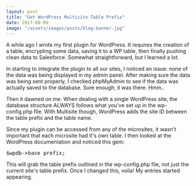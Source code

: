 ```yaml
---
layout: post
title: "Get WordPress Multisite Table Prefix"
date: 2017-08-09
image: "/assets/images/posts/blog-banner.jpg"
---
```

A while ago I wrote my first plugin for WordPress. It requires the creation of a table, encrypting some data, saving it to a WP table, then finally pushing clean data to Salesforce. Somewhat straightforward, but I learned a lot.

In starting to integrate the plugin to all our sites, I noticed an issue: none of the data was being displayed in my admin panel. After making sure the data was being sent properly, I checked phpMyAdmin to see if the data was actually saved to the database. Sure enough, it was there. Hmm..

Then it dawned on me. When dealing with a single WordPress site, the database structure ALWAYS follows what you've set up in the wp-config.php file. With Multisite though, WordPress adds the site ID between the table prefix and the table name.

Since my plugin can be accessed from any of the microsites, it wasn't important that each microsite had it's own table. I then looked at the WordPress documentation and noticed this gem:

<pre>$wpdb->base_prefix;</pre>

This will grab the table prefix outlined in the wp-config.php file, not just the current site's table prefix. Once I changed this, voila! My entries started appearing.